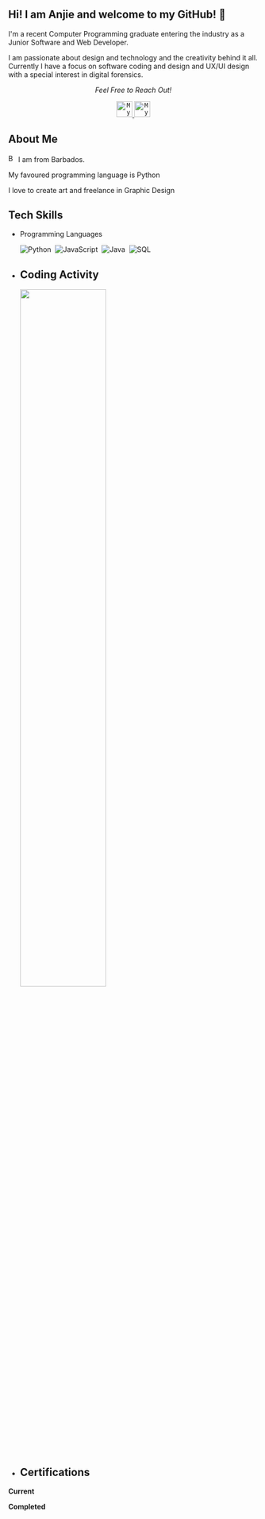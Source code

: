 
## Hi! I am Anjie and welcome to my GitHub!  👋

<p> I'm a recent Computer Programming graduate entering the industry as a Junior Software and Web Developer.
  
  I am passionate about design and technology and the creativity behind it all. Currently I have a focus on software coding and design and UX/UI design with a special interest in digital forensics. </p>

<p align="center"> <i> Feel Free to Reach Out! </i> <p align="center">
  <a href="https://www.linkedin.com/in/anjie-persaud/">
   <code><img alt="My linkedin" width="32" src="https://cdn1.iconfinder.com/data/icons/logotypes/32/square-linkedin-512.png" /></code>
</a>

  <a href="mailto:anjie.prv@gmail.com">
    <code><img alt="My e-mail" width="32" src="https://cdn4.iconfinder.com/data/icons/logos-brands-in-colors/48/google-gmail-512.png" /></code>
</a>

<br> 

## About Me 
<img width="16" src="https://cdn2.iconfinder.com/data/icons/flags_gosquared/64/Barbados_flat.png" alt="Barbados" /> I am from Barbados. 
<p> My favoured programming language is Python </p>
<p> I love to create art and freelance in Graphic Design </p>


## Tech Skills
- Programming Languages

    ![Python](https://img.shields.io/badge/python-3670A0?style=for-the-badge&logo=python&logoColor=ffdd54)&nbsp;
    ![JavaScript](https://shields.io/badge/JavaScript-F7DF1E?logo=JavaScript&logoColor=000&style=flat-square)&nbsp;
    ![Java](https://img.shields.io/badge/Java-ED8B00?style=for-the-badge&logo=openjdk&logoColor=white)&nbsp;
    ![SQL](https://img.shields.io/badge/-SQL-000?&logo=MySQL&logoColor=4479A1)&nbsp;

- ## Coding Activity
  <img src="https://github-readme-stats.vercel.app/api/top-langs/?username=anjie-prv" width="60%"/>

- ## Certifications

**Current**


**Completed** 


<br> 











<!--
**anjie-prv/anjie-prv** is a ✨ _special_ ✨ repository because its `README.md` (this file) appears on your GitHub profile.

Here are some ideas to get you started:

- 🔭 I’m currently working on ...
- 🌱 I’m currently learning ...
- 👯 I’m looking to collaborate on ...
- 🤔 I’m looking for help with ...
- 💬 Ask me about ...
- 📫 How to reach me: ...
- 😄 Pronouns: ...
- ⚡ Fun fact: ...
-->
